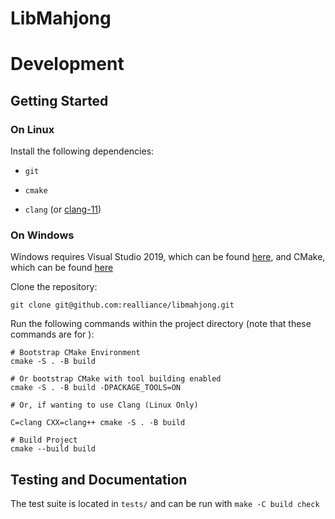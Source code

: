 # LibMahjong

# Development

## Getting Started

### On Linux

Install the following dependencies:

- `git`

- `cmake`

- `clang` (or [clang-11](https://packages.ubuntu.com/bionic/clang-11))

### On Windows

Windows requires Visual Studio 2019, which can be found [here](https://visualstudio.microsoft.com/downloads/), and CMake, which can be found [here](https://cmake.org/download/)

Clone the repository:

```
git clone git@github.com:realliance/libmahjong.git
```

Run the following commands within the project directory (note that these commands are for ):
```
# Bootstrap CMake Environment
cmake -S . -B build

# Or bootstrap CMake with tool building enabled
cmake -S . -B build -DPACKAGE_TOOLS=ON

# Or, if wanting to use Clang (Linux Only)

C=clang CXX=clang++ cmake -S . -B build

# Build Project
cmake --build build
```

## Testing and Documentation

The test suite is located in `tests/` and can be run with `make -C build check`